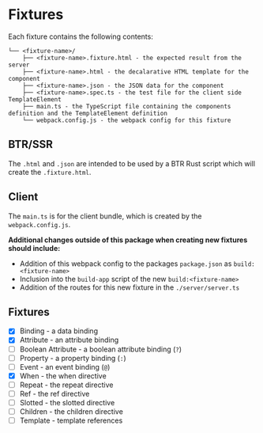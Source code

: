 # Fixtures

Each fixture contains the following contents:

```
└── <fixture-name>/
    ├── <fixture-name>.fixture.html - the expected result from the server
    ├── <fixture-name>.html - the decalarative HTML template for the component
    ├── <fixture-name>.json - the JSON data for the component
    ├── <fixture-name>.spec.ts - the test file for the client side TemplateElement
    ├── main.ts - the TypeScript file containing the components definition and the TemplateElement definition
    └── webpack.config.js - the webpack config for this fixture
```

## BTR/SSR

The `.html` and `.json` are intended to be used by a BTR Rust script which will create the `.fixture.html`.

## Client

The `main.ts` is for the client bundle, which is created by the `webpack.config.js`.

**Additional changes outside of this package when creating new fixtures should include:**
- Addition of this webpack config to the packages `package.json` as `build:<fixture-name>`
- Inclusion into the `build-app` script of the new `build:<fixture-name>`
- Addition of the routes for this new fixture in the `./server/server.ts`

## Fixtures

- [x] Binding - a data binding
- [x] Attribute - an attribute binding
- [ ] Boolean Attribute - a boolean attribute binding (`?`)
- [ ] Property - a property binding (`:`)
- [ ] Event - an event binding (`@`)
- [x] When - the when directive
- [ ] Repeat - the repeat directive
- [ ] Ref - the ref directive
- [ ] Slotted - the slotted directive
- [ ] Children - the children directive
- [ ] Template - template references